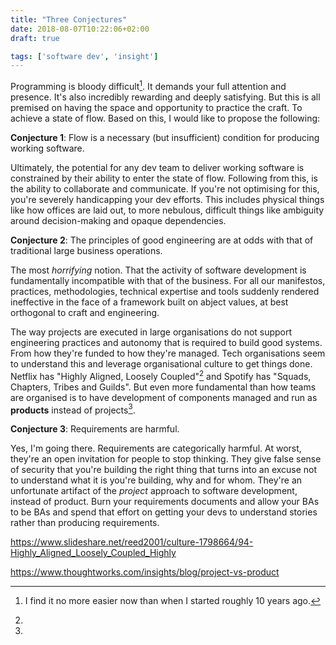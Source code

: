 ```yaml
---
title: "Three Conjectures"
date: 2018-08-07T10:22:06+02:00
draft: true

tags: ['software dev', 'insight']
---
```


Programming is bloody difficult[^tough]. It demands your full attention and
presence. It's also incredibly rewarding and deeply satisfying. But this is all
premised on having the space and opportunity to practice the craft. To achieve
a state of flow. Based on this, I would like to propose the following:

**Conjecture 1**: Flow is a necessary (but insufficient) condition for
producing working software.

Ultimately, the potential for any dev team to deliver working software is
constrained by their ability to enter the state of flow. Following from this,
is the ability to collaborate and communicate. If you're not optimising for
this, you're severely handicapping your dev efforts. This includes physical
things like how offices are laid out, to more nebulous, difficult things like
ambiguity around decision-making and opaque dependencies.

**Conjecture 2**: The principles of good engineering are at odds with that of
traditional large business operations.

The most _horrifying_ notion. That the activity of software development is
fundamentally incompatible with that of the business. For all our manifestos,
practices, methodologies, technical expertise and tools suddenly rendered
ineffective in the face of a framework built on abject values, at best
orthogonal to craft and engineering. 

The way projects are executed in large organisations do not support engineering
practices and autonomy that is required to build good systems. From how they're
funded to how they're managed. Tech organisations seem to understand this and
leverage organisational culture to get things done. Netflix has "Highly
Aligned, Loosely Coupled"[^netflix] and Spotify has "Squads, Chapters, Tribes
and Guilds". But even more fundamental than how teams are organised is to have
development of components managed and run as **products** instead of
projects[^products_vs_projects].

**Conjecture 3**: Requirements are harmful.

Yes, I'm going there. Requirements are categorically harmful. At worst, they're
an open invitation for people to stop thinking. They give false sense of
security that you're building the right thing that turns into an excuse not to
understand what it is you're building, why and for whom. They're an unfortunate
artifact of the _project_ approach to software development, instead of product.
Burn your requirements documents and allow your BAs to be BAs and spend that
effort on getting your devs to understand stories rather than producing requirements.

[^tough]: I find it no more easier now than when I started roughly 10 years ago.
[^netflix]:
  https://www.slideshare.net/reed2001/culture-1798664/94-Highly_Aligned_Loosely_Coupled_Highly
[^products_vs_projects]:
  https://www.thoughtworks.com/insights/blog/project-vs-product
